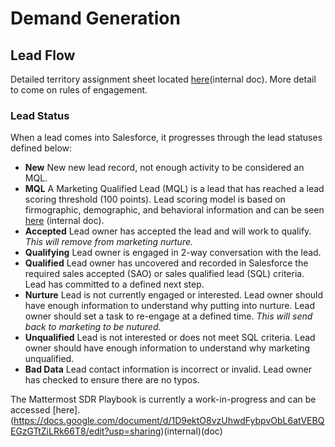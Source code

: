# Demand Generation 
## Lead Flow
Detailed territory assignment sheet located [here](https://docs.google.com/spreadsheets/d/1RcO7ayG6x1aDVxD3AfvSfjlzvzJkvU2GB0wvNIEDhu8/edit)(internal doc).
More detail to come on rules of engagement. 

### Lead Status
When a lead comes into Salesforce, it progresses through the lead statuses defined below:
* **New** New new lead record, not enough activity to be considered an MQL.
* **MQL** A Marketing Qualified Lead (MQL) is a lead that has reached a lead scoring threshold (100 points). Lead scoring model is based on firmographic, demographic, and behavioral information and can be seen [here](https://docs.google.com/spreadsheets/d/1ZMF7ppWS_Naf-kIFgRymLWwHRVkB09VTqB7wv-AXOnM/edit#gid=0) (internal doc).
* **Accepted** Lead owner has accepted the lead and will work to qualify. *This will remove from marketing nurture.*
* **Qualifying** Lead owner is engaged in 2-way conversation with the lead.
* **Qualified** Lead owner has uncovered and recorded in Salesforce the required sales accepted (SAO) or sales qualified lead (SQL) criteria. Lead has committed to a defined next step. 
* **Nurture** Lead is not currently engaged or interested. Lead owner should have enough information to understand why putting into nurture. Lead owner should set a task to re-engage at a defined time. *This will send back to marketing to be nutured.*
* **Unqualified** Lead is not interested or does not meet SQL criteria. Lead owner should have enough information to understand why marketing unqualified. 
* **Bad Data** Lead contact information is incorrect or invalid. Lead owner has checked to ensure there are no typos. 

The Mattermost SDR Playbook is currently a work-in-progress and can be accessed [here]. (https://docs.google.com/document/d/1D9ektO8vzUhwdFybpvObL6atVEBQEGzGTtZiLRk66T8/edit?usp=sharing)(internal)(doc)
